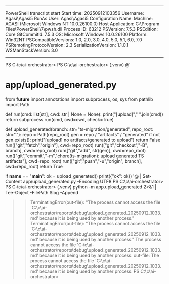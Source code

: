 **********************
PowerShell transcript start
Start time: 20250912103356
Username: Agasi\Agasi5
RunAs User: Agasi\Agasi5
Configuration Name: 
Machine: AGASI (Microsoft Windows NT 10.0.26100.0)
Host Application: C:\Program Files\PowerShell\7\pwsh.dll
Process ID: 63212
PSVersion: 7.5.3
PSEdition: Core
GitCommitId: 7.5.3
OS: Microsoft Windows 10.0.26100
Platform: Win32NT
PSCompatibleVersions: 1.0, 2.0, 3.0, 4.0, 5.0, 5.1, 6.0, 7.0
PSRemotingProtocolVersion: 2.3
SerializationVersion: 1.1.0.1
WSManStackVersion: 3.0
**********************
PS C:\c\ai-orchestrator>
PS C:\c\ai-orchestrator>
(.venv) @'
# app/upload_generated.py
from __future__ import annotations
import subprocess, os, sys
from pathlib import Path

def run(cmd: list[str], cwd: str | None = None):
    print("[upload]"," ".join(cmd))
    return subprocess.run(cmd, cwd=cwd, check=True)

def upload_generated(branch: str="ts-migration/generated", repo_root: str="."):
    repo = Path(repo_root)
    gen  = repo / "artifacts" / "generated"
    if not gen.exists():
        print("[upload] no artifacts/generated to upload")
        return False
    run(["git","fetch","origin"], cwd=repo_root)
    run(["git","checkout","-B", branch], cwd=repo_root)
    run(["git","add", str(gen)], cwd=repo_root)
    run(["git","commit","-m","chore(ts-migration): upload generated TS artifacts"], cwd=repo_root)
    run(["git","push","-u","origin", branch], cwd=repo_root)
    return True

if __name__ == "__main__":
    ok = upload_generated()
    print({"ok": ok})
'@ | Set-Content app\upload_generated.py -Encoding UTF8
PS C:\c\ai-orchestrator>
PS C:\c\ai-orchestrator>
(.venv) python -m app.upload_generated 2>&1 | Tee-Object -FilePath $log -Append
>> TerminatingError(out-file): "The process cannot access the file 'C:\c\ai-orchestrator\reports\debug\upload_generated_20250912_1033.md' because it is being used by another process."
>> TerminatingError(out-file): "The process cannot access the file 'C:\c\ai-orchestrator\reports\debug\upload_generated_20250912_1033.md' because it is being used by another process."
The process cannot access the file 'C:\c\ai-orchestrator\reports\debug\upload_generated_20250912_1033.md' because it is being used by another process.
out-file: The process cannot access the file 'C:\c\ai-orchestrator\reports\debug\upload_generated_20250912_1033.md' because it is being used by another process.
PS C:\c\ai-orchestrator>

